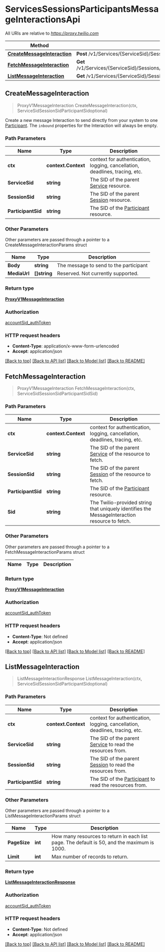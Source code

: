 # ServicesSessionsParticipantsMessageInteractionsApi

All URIs are relative to *https://proxy.twilio.com*

Method | HTTP request | Description
------------- | ------------- | -------------
[**CreateMessageInteraction**](ServicesSessionsParticipantsMessageInteractionsApi.md#CreateMessageInteraction) | **Post** /v1/Services/{ServiceSid}/Sessions/{SessionSid}/Participants/{ParticipantSid}/MessageInteractions | 
[**FetchMessageInteraction**](ServicesSessionsParticipantsMessageInteractionsApi.md#FetchMessageInteraction) | **Get** /v1/Services/{ServiceSid}/Sessions/{SessionSid}/Participants/{ParticipantSid}/MessageInteractions/{Sid} | 
[**ListMessageInteraction**](ServicesSessionsParticipantsMessageInteractionsApi.md#ListMessageInteraction) | **Get** /v1/Services/{ServiceSid}/Sessions/{SessionSid}/Participants/{ParticipantSid}/MessageInteractions | 



## CreateMessageInteraction

> ProxyV1MessageInteraction CreateMessageInteraction(ctx, ServiceSidSessionSidParticipantSidoptional)



Create a new message Interaction to send directly from your system to one [Participant](https://www.twilio.com/docs/proxy/api/participant).  The `inbound` properties for the Interaction will always be empty.

### Path Parameters


Name | Type | Description
------------- | ------------- | -------------
**ctx** | **context.Context** | context for authentication, logging, cancellation, deadlines, tracing, etc.
**ServiceSid** | **string** | The SID of the parent [Service](https://www.twilio.com/docs/proxy/api/service) resource.
**SessionSid** | **string** | The SID of the parent [Session](https://www.twilio.com/docs/proxy/api/session) resource.
**ParticipantSid** | **string** | The SID of the [Participant](https://www.twilio.com/docs/proxy/api/participant) resource.

### Other Parameters

Other parameters are passed through a pointer to a CreateMessageInteractionParams struct


Name | Type | Description
------------- | ------------- | -------------
**Body** | **string** | The message to send to the participant
**MediaUrl** | **[]string** | Reserved. Not currently supported.

### Return type

[**ProxyV1MessageInteraction**](ProxyV1MessageInteraction.md)

### Authorization

[accountSid_authToken](../README.md#accountSid_authToken)

### HTTP request headers

- **Content-Type**: application/x-www-form-urlencoded
- **Accept**: application/json

[[Back to top]](#) [[Back to API list]](../README.md#documentation-for-api-endpoints)
[[Back to Model list]](../README.md#documentation-for-models)
[[Back to README]](../README.md)


## FetchMessageInteraction

> ProxyV1MessageInteraction FetchMessageInteraction(ctx, ServiceSidSessionSidParticipantSidSid)



### Path Parameters


Name | Type | Description
------------- | ------------- | -------------
**ctx** | **context.Context** | context for authentication, logging, cancellation, deadlines, tracing, etc.
**ServiceSid** | **string** | The SID of the parent [Service](https://www.twilio.com/docs/proxy/api/service) of the resource to fetch.
**SessionSid** | **string** | The SID of the parent [Session](https://www.twilio.com/docs/proxy/api/session) of the resource to fetch.
**ParticipantSid** | **string** | The SID of the [Participant](https://www.twilio.com/docs/proxy/api/participant) resource.
**Sid** | **string** | The Twilio-provided string that uniquely identifies the MessageInteraction resource to fetch.

### Other Parameters

Other parameters are passed through a pointer to a FetchMessageInteractionParams struct


Name | Type | Description
------------- | ------------- | -------------

### Return type

[**ProxyV1MessageInteraction**](ProxyV1MessageInteraction.md)

### Authorization

[accountSid_authToken](../README.md#accountSid_authToken)

### HTTP request headers

- **Content-Type**: Not defined
- **Accept**: application/json

[[Back to top]](#) [[Back to API list]](../README.md#documentation-for-api-endpoints)
[[Back to Model list]](../README.md#documentation-for-models)
[[Back to README]](../README.md)


## ListMessageInteraction

> ListMessageInteractionResponse ListMessageInteraction(ctx, ServiceSidSessionSidParticipantSidoptional)



### Path Parameters


Name | Type | Description
------------- | ------------- | -------------
**ctx** | **context.Context** | context for authentication, logging, cancellation, deadlines, tracing, etc.
**ServiceSid** | **string** | The SID of the parent [Service](https://www.twilio.com/docs/proxy/api/service) to read the resources from.
**SessionSid** | **string** | The SID of the parent [Session](https://www.twilio.com/docs/proxy/api/session) to read the resources from.
**ParticipantSid** | **string** | The SID of the [Participant](https://www.twilio.com/docs/proxy/api/participant) to read the resources from.

### Other Parameters

Other parameters are passed through a pointer to a ListMessageInteractionParams struct


Name | Type | Description
------------- | ------------- | -------------
**PageSize** | **int** | How many resources to return in each list page. The default is 50, and the maximum is 1000.
**Limit** | **int** | Max number of records to return.

### Return type

[**ListMessageInteractionResponse**](ListMessageInteractionResponse.md)

### Authorization

[accountSid_authToken](../README.md#accountSid_authToken)

### HTTP request headers

- **Content-Type**: Not defined
- **Accept**: application/json

[[Back to top]](#) [[Back to API list]](../README.md#documentation-for-api-endpoints)
[[Back to Model list]](../README.md#documentation-for-models)
[[Back to README]](../README.md)

